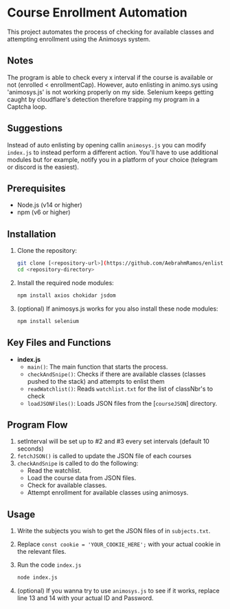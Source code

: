 # Course Enrollment Automation

This project automates the process of checking for available classes and attempting enrollment using the Animosys system.

## Notes
The program is able to check every x interval if the course is available or not (enrolled < enrollmentCap). However, auto enlisting in animo.sys using 'animosys.js' is not working properly on my side. Selenium keeps getting caught by cloudflare's detection therefore trapping my program in a Captcha loop.

## Suggestions
Instead of auto enlisting by opening callin `animosys.js` you can modify `index.js` to instead perform a different action. You'll have to use additional modules but for example, notify you in a platform of your choice (telegram or discord is the easiest). 

## Prerequisites

- Node.js (v14 or higher)
- npm (v6 or higher)

## Installation

1. Clone the repository:
    ```bash
    git clone [<repository-url>](https://github.com/AebrahmRamos/enlistment-sniper/edit/main/readme.md)
    cd <repository-directory>
    ```

2. Install the required node modules:
    ```bash
    npm install axios chokidar jsdom
    ```

3. (optional) If animosys.js works for you also install these node modules:
    ```bash
    npm install selenium
    ```


## Key Files and Functions

- **index.js**
  - `main()`: The main function that starts the process.
  - `checkAndSnipe()`: Checks if there are available classes (classes pushed to the stack) and attempts to enlist them
  - `readWatchlist()`: Reads `watchlist.txt` for the list of classNbr's to check
  - `loadJSONFiles()`: Loads JSON files from the [`courseJSON`] directory.



## Program Flow
1.  setInterval will be set up to #2 and #3 every set intervals (default 10 seconds)
2.  `fetchJSON()` is called to update the JSON file of each courses
3.  `checkAndSnipe` is called to do the following:
    -   Read the watchlist.
    -   Load the course data from JSON files.
    -   Check for available classes.
    -   Attempt enrollment for available classes using animosys.



## Usage

1. Write the subjects you wish to get the JSON files of in `subjects.txt`.

2. Replace `const cookie = 'YOUR_COOKIE_HERE';` with your actual cookie in the relevant files.

3. Run the code `index.js`
    ```bash
    node index.js
    ```

4. (optional) If you wanna try to use `animosys.js` to see if it works, replace line 13 and 14 with your actual ID and Password.


